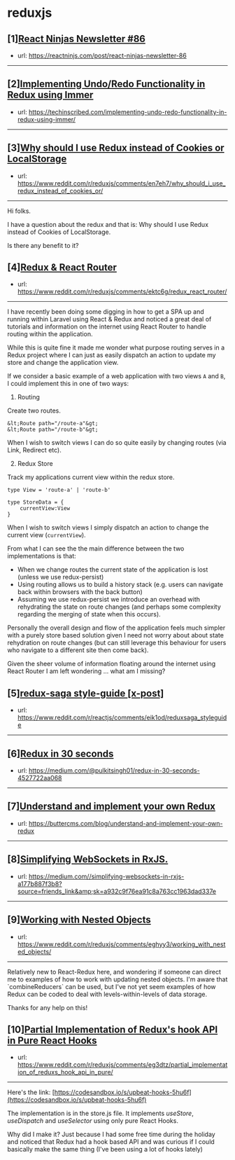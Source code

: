 # reduxjs
## [1][React Ninjas Newsletter #86](https://www.reddit.com/r/reduxjs/comments/eoakib/react_ninjas_newsletter_86/)
- url: https://reactninjs.com/post/react-ninjas-newsletter-86
---

## [2][Implementing Undo/Redo Functionality in Redux using Immer](https://www.reddit.com/r/reduxjs/comments/en4siw/implementing_undoredo_functionality_in_redux/)
- url: https://techinscribed.com/implementing-undo-redo-functionality-in-redux-using-immer/
---

## [3][Why should I use Redux instead of Cookies or LocalStorage](https://www.reddit.com/r/reduxjs/comments/en7eh7/why_should_i_use_redux_instead_of_cookies_or/)
- url: https://www.reddit.com/r/reduxjs/comments/en7eh7/why_should_i_use_redux_instead_of_cookies_or/
---
Hi folks. 

I have a question about the redux and that is: Why should I use Redux instead of Cookies of LocalStorage. 

Is there any benefit to it?
## [4][Redux &amp; React Router](https://www.reddit.com/r/reduxjs/comments/ektc6g/redux_react_router/)
- url: https://www.reddit.com/r/reduxjs/comments/ektc6g/redux_react_router/
---
I have recently been doing some digging in how to get a SPA up and running within Laravel using React &amp; Redux and noticed a great deal of tutorials and information on the internet using React Router to handle routing within the application.

While this is quite fine it made me wonder what purpose routing serves in a Redux project where I can just as easily dispatch an action to update my store and change the application view.

If we consider a basic example of a web application with two views `A` and `B`, I could implement this in one of two ways:

1) Routing

Create two routes.

    &lt;Route path="/route-a"&gt;
    &lt;Route path="/route-b"&gt;

When I wish to switch views I can do so quite easily by changing routes (via Link, Redirect etc).

2) Redux Store

Track my applications current view within the redux store.

    type View = 'route-a' | 'route-b'
    
    type StoreData = {
        currentView:View
    }

When I wish to switch views I simply dispatch an action to change the current view (`currentView`).

From what I can see the the main difference between the two implementations is that:

* When we change routes the current state of the application is lost (unless we use redux-persist)
* Using routing allows us to build a history stack (e.g. users can navigate back within browsers with the back button)
* Assuming we use redux-persist we introduce an overhead with rehydrating the state on route changes (and perhaps some complexity regarding the merging of state when this occurs).

Personally the overall design and flow of the application feels much simpler with a purely store based solution given I need not worry about about state rehydration on route changes (but can still leverage this behaviour for users who navigate to a different site then come back).

Given the sheer volume of information floating around the internet using React Router I am left wondering ... what am I missing?
## [5][redux-saga style-guide [x-post]](https://www.reddit.com/r/reduxjs/comments/eik2ak/reduxsaga_styleguide_xpost/)
- url: https://www.reddit.com/r/reactjs/comments/eik1od/reduxsaga_styleguide
---

## [6][Redux in 30 seconds](https://www.reddit.com/r/reduxjs/comments/eiktfu/redux_in_30_seconds/)
- url: https://medium.com/@pulkitsingh01/redux-in-30-seconds-4527722aa068
---

## [7][Understand and implement your own Redux](https://www.reddit.com/r/reduxjs/comments/ehoea2/understand_and_implement_your_own_redux/)
- url: https://buttercms.com/blog/understand-and-implement-your-own-redux
---

## [8][Simplifying WebSockets in RxJS.](https://www.reddit.com/r/reduxjs/comments/ehbvdf/simplifying_websockets_in_rxjs/)
- url: https://medium.com//simplifying-websockets-in-rxjs-a177b887f3b8?source=friends_link&amp;sk=a932c9f76ea91c8a763cc1963dad337e
---

## [9][Working with Nested Objects](https://www.reddit.com/r/reduxjs/comments/eghyy3/working_with_nested_objects/)
- url: https://www.reddit.com/r/reduxjs/comments/eghyy3/working_with_nested_objects/
---
Relatively new to React-Redux here, and wondering if someone can direct me to examples of how to work with updating nested objects. I'm aware that \`combineReducers\` can be used, but I've not yet seem examples of how Redux can be coded to deal with levels-within-levels of data storage.

Thanks for any help on this!
## [10][Partial Implementation of Redux's hook API in Pure React Hooks](https://www.reddit.com/r/reduxjs/comments/eg3dtz/partial_implementation_of_reduxs_hook_api_in_pure/)
- url: https://www.reddit.com/r/reduxjs/comments/eg3dtz/partial_implementation_of_reduxs_hook_api_in_pure/
---
Here's the link: [https://codesandbox.io/s/upbeat-hooks-5hu6f](https://codesandbox.io/s/upbeat-hooks-5hu6f)   


The implementation is in the store.js file. It implements *useStore*, *useDispatch* and *useSelector* using only pure React Hooks.   


Why did I make it? Just because I had some free time during the holiday and noticed that Redux had a hook based API and was curious if I could basically make the same thing (I've been using a lot of hooks lately)
